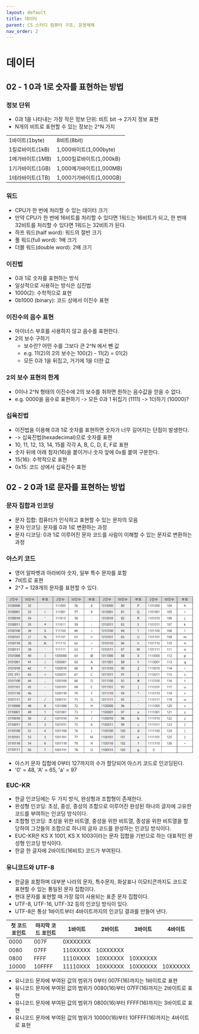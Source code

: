 ```yaml
---
layout: default
title: 데이터
parent: CS 스터디 컴퓨터 구조, 운영체제
nav_order: 2
---
```


# 데이터

## 02 - 1 0과 1로 숫자를 표현하는 방법

### 정보 단위
- 0과 1을 나타내는 가장 작은 정보 단위: 비트 bit -> 2가지 정보 표현
- N개의 비트로 표현할 수 있는 정보는 2^N 가지

| | |
| -- | -- |
| 1바이트(1byte) | 8비트(8bit) |
| 1킬로바이트(1kB) | 1,000바이트(1,000byte) |
| 1메가바이트(1MB) | 1,000킬로바이트(1,000kB) |
| 1기가바이트(1GB) | 1,000메가바이트(1,000MB) |
| 1테라바이트(1TB) | 1,000기가바이트(1,000GB) |

### 워드
- CPU가 한 번에 처리할 수 있는 데이터 크기
- 만약 CPU가 한 번에 16비트를 처리할 수 있다면 1워드는 16비트가 되고, 한 번에 32비트를 처리할 수 있다면 1워드는 32비트가 된다.
- 하프 워드(half word): 워드의 절반 크기
- 풀 워드(full word): 1배 크기
- 더블 워드(double word): 2배 크기 

### 이진법
- 0과 1로 숫자를 표현하는 방식
- 일상적으로 사용하는 방식은 십진법
- 1000(2): 수학적으로 표현
- 0b1000 (binary): 코드 상에서 이진수 표현

### 이진수의 음수 표현
- 마이너스 부호를 사용하지 않고 음수를 표현한다.
- 2의 보수 구하기
    - 보수란? 어떤 수를 그보다 큰 2^N 에서 뺀 값
    - e.g. 11(2)의 2의 보수는 100(2) - 11(2) = 01(2)
    - 모든 0과 1을 뒤집고, 거기에 1을 더한 값

### 2의 보수 표현의 한계
- 0이나 2^N 형태의 이진수에 2의 보수를 취하면 원하는 음수값을 얻을 수 없다.
- e.g. 0000을 음수로 표현하기 -> 모든 0과 1 뒤집기 (1111) -> 1더하기 (10000)?

### 십육진법
- 이진법을 이용해 0과 1로 숫자를 표현하면 숫자가 너무 길어지는 단점이 발생한다.
- -> 십육진법(hexadecimal)으로 숫자를 표현
- 10, 11, 12, 13, 14, 15를 각각 A, B, C, D, E, F로 표현
- 숫자 뒤에 아래 첨자(16)을 붙이거나 숫자 앞에 0x를 붙여 구분한다.
- 15(16): 수학적으로 표현
- 0x15: 코드 상에서 십육진수 표현

## 02 - 2 0과 1로 문자를 표현하는 방법

### 문자 집합과 인코딩
- 문자 집합: 컴퓨터가 인식하고 표현할 수 있는 문자의 모음
- 문자 인코딩: 문자를 0과 1로 변환하는 과정
- 문자 디코딩: 0과 1로 이루어진 문자 코드를 사람이 이해할 수 있는 문자로 변환하는 과정

### 아스키 코드
- 영어 알파벳과 아라비아 숫자, 일부 특수 문자를 포함
- 7비트로 표현
- 2^7 = 128개의 문자를 표현할 수 있다.

![Alt text](images/image7.png)

- 아스키 문자 집합에 0부터 127까지의 수가 할당되어 아스키 코드로 인코딩된다.
- '0' = 48, 'A' = 65, 'a' = 97

### EUC-KR
- 한글 인코딩에는 두 가지 방식, 완성형과 조합형이 존재한다.
- 완성형 인코딩: 초성, 중성, 종성의 조합으로 이루어진 완성된 하나의 글자에 고유한 코드를 부여하는 인코딩 방식이다.
- 조합형 인코딩: 초성을 위한 비트열, 중성을 위한 비트열, 종성을 위한 비트열을 할당하여 그것들의 조합으로 하나의 글자 코드를 완성하는 인코딩 방식이다.
- EUC-KR은 KS X 1001, KS X 1003이라는 문자 집합을 기반으로 하는 대표적인 완성형 인코딩 방식이다.
- 한글 한 글자에 2바이트(16비트) 코드가 부여된다.

### 유니코드와 UTF-8
- 한글을 포함하며 대부분 나라의 문자, 특수문자, 화살표나 이모티콘까지도 코드로 표현할 수 있는 통일된 문자 집합이다.
- 현대 문자를 표현할 때 가장 많이 사용되는 표준 문자 집합이다.
- UTF-8, UTF-16, UTF-32 등의 인코딩 방식이 있다.
- UTF-8은 통상 1바이트부터 4바이트까지의 인코딩 결과를 만들어 낸다.

| 첫 코드 포인트 | 마지막 코드 포인트 | 1바이트 | 2바이트 | 3바이트 | 4바이트 |
| -- | -- | -- | -- | -- | -- |
| 0000 | 007F | 0XXXXXXX | | | |
| 0080 | 07FF | 110XXXXX | 10XXXXXX | | |
| 0800 | FFFF | 1110XXXX | 10XXXXXX | 10XXXXXX | |
| 10000 | 10FFFF | 11110XXX | 10XXXXXX | 10XXXXXX | 10XXXXXX |

- 유니코드 문자에 부여된 값의 범위가 0부터 007F(16)까지는 1바이트로 표현
- 유니코드 문자에 부여된 값의 범위가 0080(16)부터 07FF(16)까지는 2바이트로 표현
- 유니코드 문자에 부여된 값의 범위가 0800(16)부터 FFFF(16)까지는 3바이트로 표현
- 유니코드 문자에 부여된 값의 범위가 10000(16)부터 10FFFF(16)까지는 4바이트로 표현

